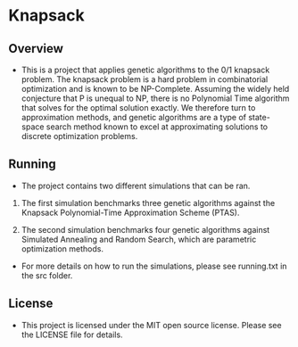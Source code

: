 # Knapsack

## Overview

* This is a project that applies genetic algorithms to the 0/1
knapsack problem. The knapsack problem is a hard problem in combinatorial
optimization and is known to be NP-Complete. Assuming the widely held conjecture
that P is unequal to NP, there is no Polynomial Time algorithm that solves
for the optimal solution exactly. We therefore turn to approximation methods,
and genetic algorithms are a type of state-space search method known to excel
at approximating solutions to discrete optimization problems.

## Running

* The project contains two different simulations that can be ran.

1. The first simulation benchmarks three genetic algorithms against the Knapsack
Polynomial-Time Approximation Scheme (PTAS).

2. The second simulation benchmarks four genetic algorithms against Simulated
Annealing and Random Search, which are parametric optimization methods.

* For more details on how to run the simulations, please see running.txt in the src
folder.

## License

* This project is licensed under the MIT open source license. Please see the LICENSE file for details.